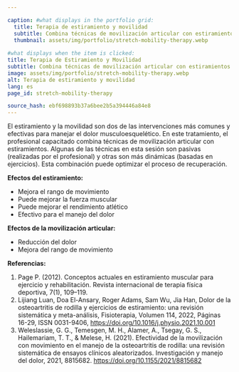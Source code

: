```yaml
---

caption: #what displays in the portfolio grid:
  title: Terapia de estiramiento y movilidad
  subtitle: Combina técnicas de movilización articular con estiramientos
  thumbnail: assets/img/portfolio/stretch-mobility-therapy.webp
  
#what displays when the item is clicked:
title: Terapia de Estiramiento y Movilidad
subtitle: Combina técnicas de movilización articular con estiramientos.
image: assets/img/portfolio/stretch-mobility-therapy.webp
alt: Terapia de estiramiento y movilidad
lang: es
page_id: stretch-mobility-therapy

source_hash: ebf698893b37a6bee2b5a394446a84e8
---
```

El estiramiento y la movilidad son dos de las intervenciones más comunes y efectivas para manejar el dolor musculoesquelético. En este tratamiento, el profesional capacitado combina técnicas de movilización articular con estiramientos. Algunas de las técnicas en esta sesión son pasivas (realizadas por el profesional) y otras son más dinámicas (basadas en ejercicios). Esta combinación puede optimizar el proceso de recuperación.

**Efectos del estiramiento:**  
- Mejora el rango de movimiento  
- Puede mejorar la fuerza muscular  
- Puede mejorar el rendimiento atlético  
- Efectivo para el manejo del dolor  

**Efectos de la movilización articular:**  
- Reducción del dolor  
- Mejora del rango de movimiento  

**Referencias:**  
1. Page P. (2012). Conceptos actuales en estiramiento muscular para ejercicio y rehabilitación. Revista internacional de terapia física deportiva, 7(1), 109–119.
2. Lijiang Luan, Doa El-Ansary, Roger Adams, Sam Wu, Jia Han, Dolor de la osteoartritis de rodilla y ejercicios de estiramiento: una revisión sistemática y meta-análisis, Fisioterapia, Volumen 114, 2022, Páginas 16-29, ISSN 0031-9406, https://doi.org/10.1016/j.physio.2021.10.001
3. Weleslassie, G. G., Temesgen, M. H., Alamer, A., Tsegay, G. S., Hailemariam, T. T., & Melese, H. (2021). Efectividad de la movilización con movimiento en el manejo de la osteoartritis de rodilla: una revisión sistemática de ensayos clínicos aleatorizados. Investigación y manejo del dolor, 2021, 8815682. https://doi.org/10.1155/2021/8815682